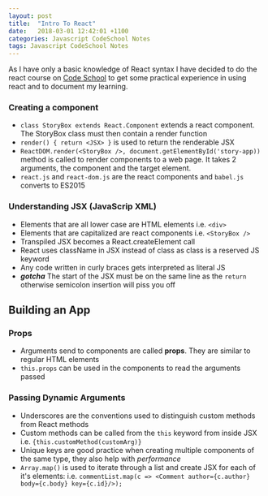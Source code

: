 ```yaml
---
layout: post
title:  "Intro To React"
date:   2018-03-01 12:42:01 +1100
categories: Javascript CodeSchool Notes
tags: Javascript CodeSchool Notes
---
```


As I have only a basic knowledge of React syntax I have decided to do the react course on [Code School](http://campus.codeschool.com/courses/powering-up-with-react) to get some practical experience in using react and to document my learning.

### Creating a component
* `class StoryBox extends React.Component` extends a react component. The StoryBox class must then contain a render function
* `render() { return <JSX> }` is used to return the renderable JSX 
* `ReactDOM.render(<StoryBox />, document.getElementById('story-app))` method is called to render components to a web page. It takes 2 arguments, the component and the target element.
* `react.js` and `react-dom.js` are the react components and `babel.js` converts to ES2015

### Understanding JSX (JavaScrip XML)
* Elements that are all lower case are HTML elements i.e. `<div>`
* Elements that are capitalized are react components i.e. `<StoryBox />`
* Transpiled JSX becomes a React.createElement call
* React uses className in JSX instead of class as class is a reserved JS keyword
* Any code written in curly braces gets interpreted as literal JS
* ***gotcha*** The start of the JSX must be on the same line as the `return` otherwise semicolon insertion will piss you off

## Building an App
### Props
* Arguments send to components are called **props**. They are similar to regular HTML elements
* `this.props` can be used in the components to read the arguments passed

### Passing Dynamic Arguments
* Underscores are the conventions used to distinguish custom methods from React methods
* Custom methods can be called from the `this` keyword from inside JSX i.e. `{this.customMethod(customArg)}`
* Unique keys are good practice when creating multiple components of the same type, they also help with _performance_
* `Array.map()` is used to iterate through a list and create JSX for each of it's elements: i.e. `commentList.map(c => <Comment author={c.author} body={c.body} key={c.id}/>);`


